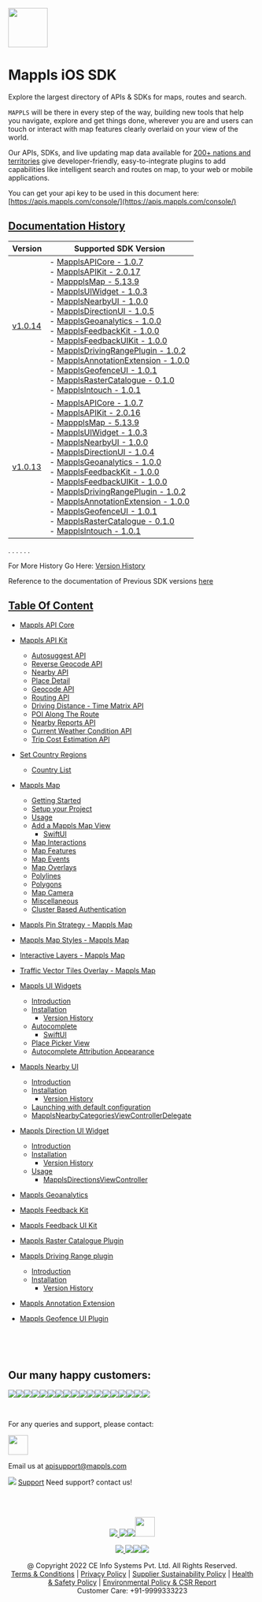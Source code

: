 [<img src="https://about.mappls.com/images/mappls-b-logo.svg" height="80"/> </p>](https://www.mapmyindia.com/api)

# Mappls iOS SDK
Explore the largest directory of APIs & SDKs for maps, routes and search.

`MAPPLS` will be there in every step of the way, building new tools that help you navigate, explore and get things done, wherever you are and users can touch or interact with map features clearly overlaid on your view of the world.

Our APIs, SDKs, and live updating map data available for [200+ nations and territories](https://github.com/MapmyIndia/mapmyindia-rest-api/blob/master/docs/countryISO.md) give developer-friendly, easy-to-integrate plugins to add capabilities like intelligent
search and routes on map, to your web or mobile applications.

You can get your api key to be used in this document here: [https://apis.mappls.com/console/](https://apis.mappls.com/console/)

## [Documentation History](#Documentation-History)

| Version | Supported SDK Version |
| ------- | --------------------- |
| [v1.0.14](./docs/v1.0.14/README.md) | - [MapplsAPICore - 1.0.7](./docs/v1.0.14/MapplsAPICore.md) <br/> - [MapplsAPIKit - 2.0.17](./docs/v1.0.14/MapplsAPIKit.md) <br/> - [MappplsMap - 5.13.9](./docs/v1.0.14/MapplsMap.md#Vector-iOS-Map) <br/> - [MapplsUIWidget - 1.0.3](./docs/v1.0.14/MapplsUIWidgets.md) <br/> - [MapplsNearbyUI - 1.0.0](./docs/v1.0.14/MapplsNearbyUI.md) <br/> - [MapplsDirectionUI - 1.0.5](./docs/v1.0.14/MapplsDirectionUI.md) <br/> - [MapplsGeoanalytics - 1.0.0](./docs/v1.0.14/MapplsGeoanalytics.md) <br/> - [MapplsFeedbackKit - 1.0.0](./docs/v1.0.14/MapplsFeedbackKit.md) <br/> - [MapplsFeedbackUIKit - 1.0.0](./docs/v1.0.14/MapplsFeedbackUIKit.md) <br/> - [MapplsDrivingRangePlugin - 1.0.2](./docs/v1.0.14/MapplsDrivingRangePlugin.md) <br/> - [MapplsAnnotationExtension - 1.0.0](./docs/v1.0.14/MapplsAnnotationExtension.md) <br/> - [MapplsGeofenceUI - 1.0.1](./docs/v1.0.14/MapplsGeofenceUI.md) <br/> - [MapplsRasterCatalogue - 0.1.0](./docs/v1.0.14/RasterCatalouge.md) <br/> - [MapplsIntouch - 1.0.1](./docs/v1.0.14/MapplsIntouch.md)|
| [v1.0.13](./docs/v1.0.13/README.md) | - [MapplsAPICore - 1.0.7](./docs/v1.0.13/MapplsAPICore.md) <br/> - [MapplsAPIKit - 2.0.16](./docs/v1.0.13/MapplsAPIKit.md) <br/> - [MappplsMap - 5.13.9](./docs/v1.0.13/MapplsMap.md#Vector-iOS-Map) <br/> - [MapplsUIWidget - 1.0.3](./docs/v1.0.13/MapplsUIWidgets.md) <br/> - [MapplsNearbyUI - 1.0.0](./docs/v1.0.13/MapplsNearbyUI.md) <br/> - [MapplsDirectionUI - 1.0.4](./docs/v1.0.13/MapplsDirectionUI.md) <br/> - [MapplsGeoanalytics - 1.0.0](./docs/v1.0.13/MapplsGeoanalytics.md) <br/> - [MapplsFeedbackKit - 1.0.0](./docs/v1.0.13/MapplsFeedbackKit.md) <br/> - [MapplsFeedbackUIKit - 1.0.0](./docs/v1.0.13/MapplsFeedbackUIKit.md) <br/> - [MapplsDrivingRangePlugin - 1.0.2](./docs/v1.0.13/MapplsDrivingRangePlugin.md) <br/> - [MapplsAnnotationExtension - 1.0.0](./docs/v1.0.13/MapplsAnnotationExtension.md) <br/> - [MapplsGeofenceUI - 1.0.1](./docs/v1.0.13/MapplsGeofenceUI.md) <br/> - [MapplsRasterCatalogue - 0.1.0](./docs/v1.0.13/RasterCatalouge.md) <br/> - [MapplsIntouch - 1.0.1](./docs/v1.0.13/MapplsIntouch.md)|

. . . . . .

For More History Go Here: [Version History](./Version-History.md)

Reference to the documentation of Previous SDK versions [here](https://github.com/mappls-api/mapmyindia-maps-vectorSDK-iOS)

## [Table Of Content](#Table-Of-Content)
- [Mappls API Core](./docs/v1.0.14/MapplsAPICore.md)[](#Mappls-API-Core)

- [Mappls API Kit](./docs/v1.0.14/MapplsAPIKit.md)
    * [Autosuggest API](./docs/v1.0.14/MapplsAPIKit.md#Autosuggest-API)
    * [Reverse Geocode API](./docs/v1.0.14/MapplsAPIKit.md#Reverse-Geocoding-API)
    * [Nearby API](./docs/v1.0.14/MapplsAPIKit.md#Nearby-API)
    * [Place Detail](./docs/v1.0.14/MapplsAPIKit.md#Place-Detail)
    * [Geocode API](./docs/v1.0.14/MapplsAPIKit.md#Geocoding-API)
    * [Routing API](./docs/v1.0.14/MapplsAPIKit.md#Routing-API)
    * [Driving Distance - Time Matrix API](./docs/v1.0.14/MapplsAPIKit.md#Driving-Distance-Time-Matrix-API)
    * [POI Along The Route](./docs/v1.0.14/MapplsAPIKit.md#POI-Along-The-Route-API)
    * [Nearby Reports API](./docs/v1.0.14/MapplsAPIKit.md#Nearby-Reports-API)
    * [Current Weather Condition API](./docs/v1.0.14/MapplsAPIKit.md#Current-Weather-Condition-API)
    * [Trip Cost Estimation API](./docs/v1.0.14/MapplsAPIKit.md#Trip-Cost-Estimation-API)

- [Set Country Regions](./docs/v1.0.14/Regions.md)
    - [Country List](https://github.com/mappls-api/mapmyindia-rest-api/blob/master/docs/countryISO.md)

- [Mappls Map](./docs/v1.0.14/MapplsMap.md#Vector-iOS-Map)
    * [Getting Started](./docs/v1.0.14/MapplsMap.md#Getting-Started)
    * [Setup your Project](./docs/v1.0.14/MapplsMap.md#Setup-your-Project)
    * [Usage](./docs/v1.0.14/MapplsMap.md#Usage)    
    * [Add a Mappls Map View](./docs/v1.0.14/MapplsMap.md#Add-a-Mappls-Map-View)
        * [SwiftUI](./docs/v1.0.14/MapplsMap.md#SwiftUI)
    * [Map Interactions](./docs/v1.0.14/MapplsMap.md#Map-Interactions)
    * [Map Features](./docs/v1.0.14/MapplsMap.md#Map-Features)
    * [Map Events](./docs/v1.0.14/MapplsMap.md#Map-Events)
    * [Map Overlays](./docs/v1.0.14/MapplsMap.md#Map-Overlays)
    * [Polylines](./docs/v1.0.14/MapplsMap.md#Polylines)
    * [Polygons](./docs/v1.0.14/MapplsMap.md#Polygons)
    * [Map Camera](./docs/v1.0.14/MapplsMap.md#Map-Camera)
    * [Miscellaneous](./docs/v1.0.14/MapplsMap.md#Miscellaneous)
    * [Cluster Based Authentication](./docs/v1.0.14/MapplsMap.md#Cluster-Based-Authentication)

- [Mappls Pin Strategy - Mappls Map](./docs/v1.0.14/MapplsPinStrategy.md)

- [Mappls Map Styles - Mappls Map](./docs/v1.0.14/MapplsMapStyle.md)

- [Interactive Layers - Mappls Map](./docs/v1.0.14/InteractiveLayers.md)

- [Traffic Vector Tiles Overlay - Mappls Map](./docs/v1.0.14/MapplsTrafficVectorTileOverlay.md)

- [Mappls UI Widgets](./docs/v1.0.14/MapplsUIWidgets.md)
    - [Introduction](./docs/v1.0.14/MapplsUIWidgets.md#Introduction)
    - [Installation](./docs/v1.0.14/MapplsUIWidgets.md#Installation)
        - [Version History](./docs/v1.0.14/MapplsUIWidgets.md#Version-History)
    - [Autocomplete](./docs/v1.0.14/MapplsUIWidgets.md#Autocomplete)
        - [SwiftUI](./docs/v1.0.14/MapplsUIWidgets.md#SwiftUI-Full-Screen-Control)
    - [Place Picker View](./docs/v1.0.14/MapplsUIWidgets.md#Place-Picker-View)
    - [Autocomplete Attribution Appearance](./docs/v1.0.14/MapplsUIWidgets.md#Autocomplete-Attribution-Appearance)

- [Mappls Nearby UI](./docs/v1.0.14/MapplsNearbyUI.md)
    - [Introduction](./docs/v1.0.14/MapplsNearbyUI.md#Introduction)
    - [Installation](./docs/v1.0.14/MapplsNearbyUI.md#Installation)
        - [Version History](./docs/v1.0.14/MapplsNearbyUI.md#Version-History)
    - [Launching with default configuration](./docs/v1.0.14/MapplsNearbyUI.md#Launching-with-default-configuration)
    - [MapplsNearbyCategoriesViewControllerDelegate](./docs/v1.0.14/MapplsNearbyUI.md#MapplsNearbyCategoriesViewControllerDelegate)

- [Mappls Direction UI Widget](./docs/v1.0.14/MapplsDirectionUI.md)
    - [Introduction](./docs/v1.0.14/MapplsDirectionUI.md#Introduction)
    - [Installation](./docs/v1.0.14/MapplsDirectionUI.md#Installation)
        - [Version History](./docs/v1.0.14/MapplsDirectionUI.md#Version-History)
    - [Usage](./docs/v1.0.14/MapplsDirectionUI.md#Usage)
        - [MapplsDirectionsViewController](./docs/v1.0.14/MapplsDirectionUI.md#MapplsDirectionsViewController)

- [Mappls Geoanalytics](./docs/v1.0.14/MapplsGeoanalytics.md)

- [Mappls Feedback Kit](./docs/v1.0.14/MapplsFeedbackKit.md)

- [Mappls Feedback UI Kit](./docs/v1.0.14/MapplsFeedbackUIKit.md)

- [Mappls Raster Catalogue Plugin](./docs/v1.0.14/RasterCatalouge.md)

- [Mappls Driving Range plugin](./docs/v1.0.14/MapplsDrivingRangePlugin.md)
  - [Introduction](./docs/v1.0.14/MapplsDrivingRangePlugin.md#Introduction)
  - [Installation](./docs/v1.0.14/MapplsDrivingRangePlugin.md#Installation)
      - [Version History](./docs/v1.0.14/MapplsDrivingRangePlugin.md#Version-History)

- [Mappls Annotation Extension](./docs/v1.0.14/MapplsAnnotationExtension.md)

- [Mappls Geofence UI Plugin](./docs/v1.0.14/MapplsGeofenceUI.md)

<br><br><br>

## Our many happy customers:

![](https://www.mapmyindia.com/api/img/logos1/PhonePe.png)![](https://www.mapmyindia.com/api/img/logos1/Arya-Omnitalk.png)![](https://www.mapmyindia.com/api/img/logos1/delhivery.png)![](https://www.mapmyindia.com/api/img/logos1/hdfc.png)![](https://www.mapmyindia.com/api/img/logos1/TVS.png)![](https://www.mapmyindia.com/api/img/logos1/Paytm.png)![](https://www.mapmyindia.com/api/img/logos1/FastTrackz.png)![](https://www.mapmyindia.com/api/img/logos1/ICICI-Pru.png)![](https://www.mapmyindia.com/api/img/logos1/LeanBox.png)![](https://www.mapmyindia.com/api/img/logos1/MFS.png)![](https://www.mapmyindia.com/api/img/logos1/TTSL.png)![](https://www.mapmyindia.com/api/img/logos1/Novire.png)![](https://www.mapmyindia.com/api/img/logos1/OLX.png)![](https://www.mapmyindia.com/api/img/logos1/sun-telematics.png)![](https://www.mapmyindia.com/api/img/logos1/Sensel.png)![](https://www.mapmyindia.com/api/img/logos1/TATA-MOTORS.png)![](https://www.mapmyindia.com/api/img/logos1/Wipro.png)![](https://www.mapmyindia.com/api/img/logos1/Xamarin.png)

<br>

For any queries and support, please contact:

[<img src="https://about.mappls.com/images/mappls-b-logo.svg" height="40"/> </p>](https://about.mappls.com/api/)

Email us at [apisupport@mappls.com](mailto:apisupport@mappls.com)

![](https://www.mapmyindia.com/api/img/icons/support.png)
[Support](https://about.mappls.com/contact/)
Need support? contact us!

<br></br>

[<p align="center"> <img src="https://www.mapmyindia.com/api/img/icons/stack-overflow.png"/> ](https://stackoverflow.com/questions/tagged/mappls-api)[![](https://www.mapmyindia.com/api/img/icons/blog.png)](https://about.mappls.com/blog/)[![](https://www.mapmyindia.com/api/img/icons/gethub.png)](https://github.com/mappls-api)[<img src="https://mmi-api-team.s3.ap-south-1.amazonaws.com/API-Team/npm-logo.one-third%5B1%5D.png" height="40"/> </p>](https://www.npmjs.com/org/mapmyindia) 

[<p align="center"> <img src="https://www.mapmyindia.com/june-newsletter/icon4.png"/> ](https://www.facebook.com/Mapplsofficial)[![](https://www.mapmyindia.com/june-newsletter/icon2.png)](https://twitter.com/mappls)[![](https://www.mapmyindia.com/newsletter/2017/aug/llinkedin.png)](https://www.linkedin.com/company/mappls/)[![](https://www.mapmyindia.com/june-newsletter/icon3.png)](https://www.youtube.com/channel/UCAWvWsh-dZLLeUU7_J9HiOA)

<div align="center">@ Copyright 2022 CE Info Systems Pvt. Ltd. All Rights Reserved.</div>

<div align="center"> <a href="https://about.mappls.com/api/terms-&-conditions">Terms & Conditions</a> | <a href="https://www.mappls.com/about/privacy-policy">Privacy Policy</a> | <a href="https://www.mappls.com/pdf/mappls-sustainability-policy-healt-labour-rules-supplir-sustainability.pdf">Supplier Sustainability Policy</a> | <a href="https://www.mappls.com/pdf/Health-Safety-Management.pdf">Health & Safety Policy</a> | <a href="https://www.mappls.com/pdf/Environment-Sustainability-Policy-CSR-Report.pdf">Environmental Policy & CSR Report</a>

<div align="center">Customer Care: +91-9999333223</div>
